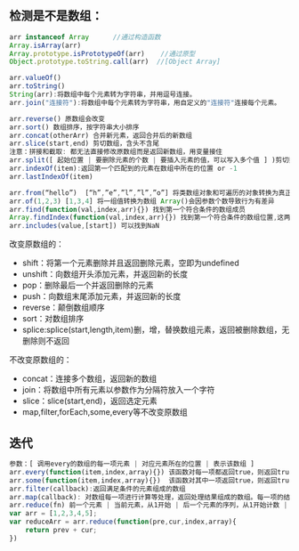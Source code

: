 
## 检测是不是数组：
```js
arr instanceof Array      //通过构造函数
Array.isArray(arr)      
Array.prototype.isPrototypeOf(arr)    //通过原型
Object.prototype.toString.call(arr)  //[Object Array]
```

```js
arr.valueOf() 
arr.toString()
String(arr):将数组中每个元素转为字符串，并用逗号连接。
arr.join("连接符"):将数组中每个元素转为字符串，用自定义的"连接符"连接每个元素。

arr.reverse() 原数组会改变
arr.sort() 数组排序，按字符串大小排序
arr.concat(otherArr) 合并新元素，返回合并后的新数组
arr.slice(start,end) 剪切数组，含头不含尾 
注意：拼接和截取: 都无法直接修改原数组而是返回新数组，用变量接住
arr.split([ 起始位置 | 要删除元素的个数 | 要插入元素的值，可以写入多个值 ] )剪切数组/替    换/新增
arr.indexOf(item):返回第一个匹配到的元素在数组中所在的位置 or -1
arr.lastIndexOf(item)

arr.from(“hello”)  [“h”,”e”,”l”,”l”,”o”] 将类数组对象和可遍历的对象转换为真正的数组（包括ES6新增的数据结构Set和Map）
arr.of(1,2,3) [1,3,4] 将一组值转换为数组 Array()会因参数个数导致行为有差异
arr.find(function(val,index,arr){}) 找到第一个符合条件的数组成员
Array.findIndex(function(val,index,arr){}) 找到第一个符合条件的数组位置,这两个方法都可以发现NaN，弥补了数组的IndexOf方法的不足。
arr.includes(value,[start]) 可以找到NaN 
```

改变原数组的：
- shift：将第一个元素删除并且返回删除元素，空即为undefined
- unshift：向数组开头添加元素，并返回新的长度
- pop：删除最后一个并返回删除的元素
- push：向数组末尾添加元素，并返回新的长度
- reverse：颠倒数组顺序
- sort：对数组排序
- splice:splice(start,length,item)删，增，替换数组元素，返回被删除数组，无删除则不返回

不改变原数组的：
- concat：连接多个数组，返回新的数组
- join：将数组中所有元素以参数作为分隔符放入一个字符
- slice：slice(start,end)，返回选定元素
- map,filter,forEach,some,every等不改变原数组

## 迭代
```js
参数：[ 调用every的数组的每一项元素 | 对应元素所在的位置 | 表示该数组 ] 
arr.every(function(item,index,array){}) 该函数对每一项都返回true，则返回true 
arr.some(function(item,index,array){})  该函数对其中一项返回true，则返回true 
arr.filter(callback):返回满足条件的元素组成的数组
arr.map(callback): 对数组每一项进行计算等处理，返回处理结果组成的数组。每一项的结果是true/false
arr.reduce(fn) 前一个元素 | 当前元素，从1开始 | 后一个元素的序列，从1开始计数 | 表示该数组 ] 
var arr = [1,2,3,4,5];
var reduceArr = arr.reduce(function(pre,cur,index,array){
    return prev + cur;
})
```